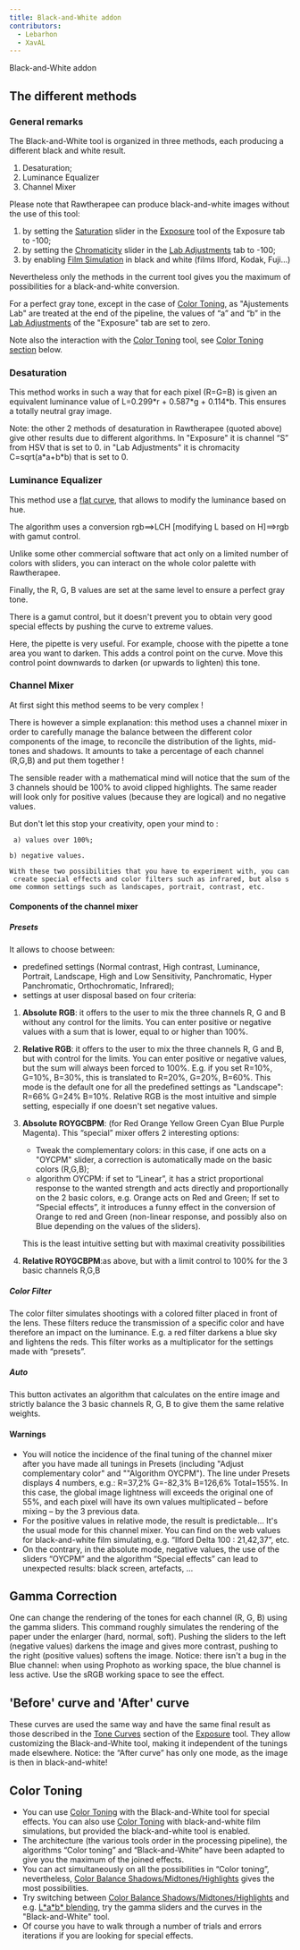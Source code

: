 ```yaml
---
title: Black-and-White addon
contributors:
  - Lebarhon
  - XavAL
---
```


<div class="pagetitle">

Black-and-White addon

</div>

## The different methods

### General remarks

The Black-and-White tool is organized in three methods, each producing a
different black and white result.

1.  Desaturation;
2.  Luminance Equalizer
3.  Channel Mixer

Please note that Rawtherapee can produce black-and-white images without
the use of this tool:

1.  by setting the [Saturation](exposure#saturation) slider
    in the [Exposure](exposure) tool of the Exposure tab to
    -100;
2.  by setting the
    [Chromaticity](lab_adjustments#chromaticity) slider in
    the [Lab Adjustments](lab_adjustments) tab to -100;
3.  by enabling [Film Simulation](film_simulation) in black
    and white (films Ilford, Kodak, Fuji...)

Nevertheless only the methods in the current tool gives you the maximum
of possibilities for a black-and-white conversion.

For a perfect gray tone, except in the case of [Color Toning](color_toning), as "Ajustements Lab" are treated at
the end of the pipeline, the values of “a” and “b” in the [Lab Adjustments](lab_adjustments) of the "Exposure" tab are set
to zero.

Note also the interaction with the [Color Toning](color_toning) tool, see [Color Toning section](#color_toning) below.

### Desaturation

This method works in such a way that for each pixel (R=G=B) is given an
equivalent luminance value of L=0.299\*r + 0.587\*g + 0.114\*b. This
ensures a totally neutral gray image.

Note: the other 2 methods of desaturation in Rawtherapee (quoted above)
give other results due to different algorithms. In "Exposure" it is
channel “S” from HSV that is set to 0. in "Lab Adjustments" it is
chromacity C=sqrt(a\*a+b\*b) that is set to 0.

### Luminance Equalizer

This method use a [flat curve](general_comments_about_some_toolbox_widgets#the_flat_curve),
that allows to modify the luminance based on hue.

The algorithm uses a conversion rgb==\>LCH \[modifying L based on
H\]==\>rgb with gamut control.

Unlike some other commercial software that act only on a limited number
of colors with sliders, you can interact on the whole color palette with
Rawtherapee.

Finally, the R, G, B values are set at the same level to ensure a
perfect gray tone.

There is a gamut control, but it doesn't prevent you to obtain very good
special effects by pushing the curve to extreme values.

Here, the pipette is very useful. For example, choose with the pipette a
tone area you want to darken. This adds a control point on the curve.
Move this control point downwards to darken (or upwards to lighten) this
tone.

### Channel Mixer

At first sight this method seems to be very complex !

There is however a simple explanation: this method uses a channel mixer
in order to carefully manage the balance between the different color
components of the image, to reconcile the distribution of the lights,
mid-tones and shadows. It amounts to take a percentage of each channel
(R,G,B) and put them together !

The sensible reader with a mathematical mind will notice that the sum of
the 3 channels should be 100% to avoid clipped highlights. The same
reader will look only for positive values (because they are logical) and
no negative values.

But don't let this stop your creativity, open your mind to :

` a) values over 100%; `

`b) negative values.`

`With these two possibilities that you have to experiment with, you can create special effects and color filters such as infrared, but also some common settings such as landscapes, portrait, contrast, etc.`

#### Components of the channel mixer

##### Presets

It allows to choose between:

- predefined settings (Normal contrast, High contrast, Luminance,
  Portrait, Landscape, High and Low Sensitivity, Panchromatic, Hyper
  Panchromatic, Orthochromatic, Infrared);
- settings at user disposal based on four criteria:

1.  **Absolute RGB**: it offers to the user to mix the three channels R,
    G and B without any control for the limits. You can enter positive
    or negative values with a sum that is lower, equal to or higher than
    100%.
2.  **Relative RGB**: it offers to the user to mix the three channels R,
    G and B, but with control for the limits. You can enter positive or
    negative values, but the sum will always been forced to 100%. E.g.
    if you set R=10%, G=10%, B=30%, this is translated to R=20%, G=20%,
    B=60%. This mode is the default one for all the predefined settings
    as "Landscape": R=66% G=24% B=10%. Relative RGB is the most
    intuitive and simple setting, especially if one doesn't set negative
    values.
3.  **Absolute ROYGCBPM**: (for Red Orange Yellow Green Cyan Blue Purple
    Magenta). This “special” mixer offers 2 interesting options:
    - Tweak the complementary colors: in this case, if one acts on a
      "OYCPM" slider, a correction is automatically made on the basic
      colors (R,G,B);
    - algorithm OYCPM: if set to “Linear”, it has a strict proportional
      response to the wanted strength and acts directly and
      proportionally on the 2 basic colors, e.g. Orange acts on Red and
      Green; If set to “Special effects”, it introduces a funny effect
      in the conversion of Orange to red and Green (non-linear response,
      and possibly also on Blue depending on the values of the sliders).


    This is the least intuitive setting but with maximal creativity
    possibilities
4.  **Relative ROYGCBPM**:as above, but with a limit control to 100% for
    the 3 basic channels R,G,B

##### Color Filter

The color filter simulates shootings with a colored filter placed in
front of the lens. These filters reduce the transmission of a specific
color and have therefore an impact on the luminance. E.g. a red filter
darkens a blue sky and lightens the reds. This filter works as a
multiplicator for the settings made with “presets”.

##### Auto

This button activates an algorithm that calculates on the entire image
and strictly balance the 3 basic channels R, G, B to give them the same
relative weights.

#### Warnings

- You will notice the incidence of the final tuning of the channel mixer
  after you have made all tunings in Presets (including "Adjust
  complementary color" and ""Algorithm OYCPM"). The line under Presets
  displays 4 numbers, e.g.: R=37,2% G=-82,3% B=126,6% Total=155%. In
  this case, the global image lightness will exceeds the original one of
  55%, and each pixel will have its own values multiplicated – before
  mixing – by the 3 previous data.
- For the positive values in relative mode, the result is predictable...
  It's the usual mode for this channel mixer. You can find on the web
  values for black-and-white film simulating, e.g. “Ilford Delta 100 :
  21,42,37”, etc.
- On the contrary, in the absolute mode, negative values, the use of the
  sliders “OYCPM” and the algorithm “Special effects” can lead to
  unexpected results: black screen, artefacts, ...

## Gamma Correction

One can change the rendering of the tones for each channel (R, G, B)
using the gamma sliders. This command roughly simulates the rendering of
the paper under the enlarger (hard, normal, soft). Pushing the sliders
to the left (negative values) darkens the image and gives more contrast,
pushing to the right (positive values) softens the image. Notice: there
isn't a bug in the Blue channel: when using Prophoto as working space,
the blue channel is less active. Use the sRGB working space to see the
effect.

## 'Before' curve and 'After' curve

These curves are used the same way and have the same final result as
those described in the [Tone Curves](exposure#tone_curves)
section of the [Exposure](exposure) tool. They allow
customizing the Black-and-White tool, making it independent of the
tunings made elsewhere. Notice: the “After curve” has only one mode, as
the image is then in black-and-white!

## Color Toning

- You can use [Color Toning](color_toning) with the
  Black-and-White tool for special effects. You can also use [Color Toning](color_toning) with black-and-white film
  simulations, but provided the black-and-white tool is enabled.
- The architecture (the various tools order in the processing pipeline),
  the algorithms “Color toning” and “Black-and-White” have been adapted
  to give you the maximum of the joined effects.
- You can act simultaneously on all the possibilities in “Color toning”,
  nevertheless, [Color Balance Shadows/Midtones/Highlights](color_toning#color_balance_shadows_/_midtones_/_highlights)
  gives the most possibilities.
- Try switching between [Color Balance Shadows/Midtones/Highlights](color_toning#color_balance_shadows_/_midtones_/_highlights)
  and e.g. [L\*a\*b\*  blending](color_toning#"l*a*b*_blending"_particularities),
  try the gamma sliders and the curves in the "Black-and-White" tool.
- Of course you have to walk through a number of trials and errors
  iterations if you are looking for special effects.
